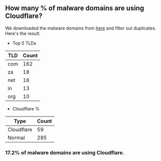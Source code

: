## How many % of malware domains are using Cloudflare?


We downloaded the malware domains from [here](https://urlhaus.abuse.ch) and filter out duplicates.
Here's the result.


[//]: # (start replacement)


- Top 5 TLDs

| TLD | Count |
| --- | --- |
| com | 162 |
| za | 18 |
| net | 16 |
| in | 13 |
| org | 10 |


- Cloudflare %

| Type | Count |
| --- | --- |
| Cloudflare | 59 |
| Normal | 285 |


### 17.2% of malware domains are using Cloudflare.